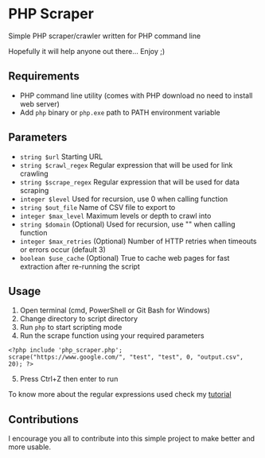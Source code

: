 # PHP Scraper

Simple PHP scraper/crawler written for PHP command line

Hopefully it will help anyone out there...
Enjoy ;)

## Requirements

* PHP command line utility (comes with PHP download no need to install web server)
* Add `php` binary or `php.exe` path to PATH environment variable

## Parameters

* `string $url` Starting URL
* `string $crawl_regex` Regular expression that will be used for link crawling
* `string $scrape_regex` Regular expression that will be used for data scraping
* `integer $level` Used for recursion, use 0 when calling function
* `string $out_file` Name of CSV file to export to
* `integer $max_level` Maximum levels or depth to crawl into
* `string $domain` (Optional) Used for recursion, use "" when calling function
* `integer $max_retries` (Optional) Number of HTTP retries when timeouts or errors occur (default 3)
* `boolean $use_cache` (Optional) True to cache web pages for fast extraction after re-running the script

## Usage

1) Open terminal (cmd, PowerShell or Git Bash for Windows)
2) Change directory to script directory
3) Run `php` to start scripting mode
4) Run the scrape function using your required parameters
```
<?php include 'php_scraper.php';
scrape("https://www.google.com/", "test", "test", 0, "output.csv", 20); ?>
```
5) Press Ctrl+Z then enter to run

To know more about the regular expressions used check my [tutorial](http://www.brainyleaks.com/2017/11/basic-php-website-crawler-scraper.html)

## Contributions

I encourage you all to contribute into this simple project to make better and more usable.